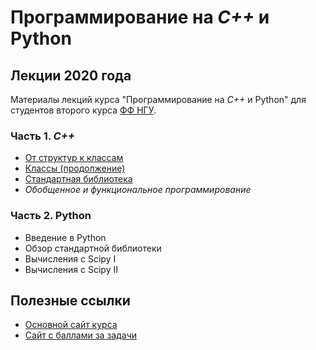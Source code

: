 # Программирование на *C++* и Python

## Лекции 2020 года

Материалы лекций курса "Программирование на *C++* и Python" для студентов второго курса [ФФ НГУ](http://phys.nsu.ru/).

### Часть 1. *C++*

* [От структур к классам](L1.%20From%20structures%20to%20classes.pdf)
* [Классы (продолжение)](L2.%20Advanced%20classes.pdf)
* [Стандартная библиотека](L3.%20Standard%20library.pdf)
* *Обобщенное и функциональное программирование*

### Часть 2. Python

* Введение в Python
* Обзор стандартной библиотеки
* Вычисления с Scipy I
* Вычисления с Scipy II

## Полезные ссылки

* [Основной сайт курса](https://nsu-programming.github.io/)
* [Сайт с баллами за задачи](https://cpp-python-nsu.inp.nsk.su/)
